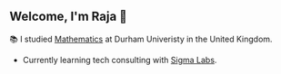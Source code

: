 ## Welcome, I'm Raja 🦉

📚 I studied [Mathematics](https://www.durham.ac.uk/study/courses/mathematics-g100/) at Durham Univeristy in the United Kingdom.
- Currently learning tech consulting with [Sigma Labs](https://www.sigmalabs.co.uk/).


<? //[![Saudi-Claus's GitHub stats](https://github-readme-stats.vercel.app/api?username=Saudi-Claus)](https://github.com/Saudi-Claus/github-readme-stats)

